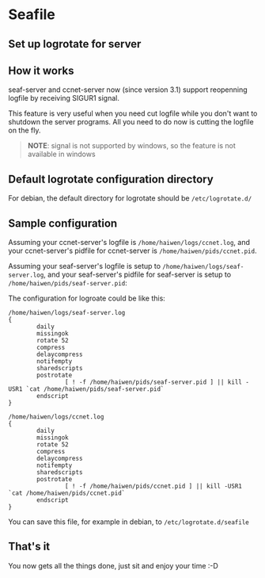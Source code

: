 # Seafile
## Set up logrotate for server

## How it works

seaf-server and ccnet-server now (since version 3.1) support reopenning
logfile by receiving SIGUR1 signal.

This feature is very useful when you need cut logfile while you don't want
to shutdown the server programs. All you need to do now is cutting the logfile on
the fly.

> **NOTE**: signal is not supported by windows, so the feature is not available in windows

## Default logrotate configuration directory

For debian, the default directory for logrotate should be ``/etc/logrotate.d/``

## Sample configuration

Assuming your ccnet-server's logfile is `/home/haiwen/logs/ccnet.log`, and your
ccnet-server's pidfile for ccnet-server is ``/home/haiwen/pids/ccnet.pid``.

Assuming your seaf-server's logfile is setup to ``/home/haiwen/logs/seaf-server.log``, and your
seaf-server's pidfile for seaf-server is setup to ``/home/haiwen/pids/seaf-server.pid``:

The configuration for logroate could be like this:
```
/home/haiwen/logs/seaf-server.log
{
        daily
        missingok
        rotate 52
        compress
        delaycompress
        notifempty
        sharedscripts
        postrotate
                [ ! -f /home/haiwen/pids/seaf-server.pid ] || kill -USR1 `cat /home/haiwen/pids/seaf-server.pid`
        endscript
}

/home/haiwen/logs/ccnet.log
{
        daily
        missingok
        rotate 52
        compress
        delaycompress
        notifempty
        sharedscripts
        postrotate
                [ ! -f /home/haiwen/pids/ccnet.pid ] || kill -USR1 `cat /home/haiwen/pids/ccnet.pid`
        endscript
}
```

You can save this file, for example in debian, to ``/etc/logrotate.d/seafile``

## That's it

You now gets all the things done, just sit and enjoy your time :-D
